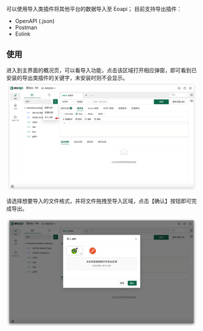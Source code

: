 可以使用导入类插件将其他平台的数据导入至 Eoapi；
目前支持导出插件：

- OpenAPI (.json)
- Postman
- Eolink

## 使用

进入到主界面的概况页，可以看导入功能，点击该区域打开相应弹窗，即可看到已安装的导出类插件的关键字，未安装时则不会显示。
![](../assets/images/2022-10-14-15-29-31.png)

请选择想要导入的文件格式，并将文件拖拽至导入区域，点击【确认】按钮即可完成导出。

![](../assets/images/2022-10-14-15-32-17.png)